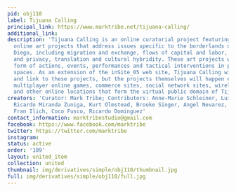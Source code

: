 ```yaml
---
pid: obj110
label: Tijuana Calling
principal_link: https://www.marktribe.net/tijuana-calling/
additional_link: 
description: 'Tijuana Calling is an online curatorial project featuring five commissioned
  online art projects that address issues specific to the borderlands of Tijuana/San
  Diego, including migration and exchange, flows of capital and labor, surveillance
  and privacy, translation and cultural hybridity. These art projects will take the
  form of actions, events, performances and tactical interventions in public online
  spaces. As an extension of the inSite_05 web site, Tijuana Calling will document
  and link to these projects, but the projects themselves will happen elsewhere: in
  multiplayer online games, commerce sites, social network sites, wireless networks,
  and other online locations that form the virtual public domain of Tijuana/San Diego.'
creators: 'Curator: Mark Tribe; Contributors: Anne-Marie Schleiner, Luis Hernandez,
  Ricardo Miranda Zuniga, Kurt Olmstead, Brooke Singer, Angel Nevarez, Alex Rivera,
  Fran Ilich, Coco Fusco, Ricardo Dominguez'
contact_information: marktribestudio@gmail.com
facebook: https://www.facebook.com/marktribe
twitter: https://twitter.com/marktribe
instagram: 
status: active
order: '109'
layout: united_item
collection: united
thumbnail: img/derivatives/simple/obj110/thumbnail.jpg
full: img/derivatives/simple/obj110/full.jpg
---
```

